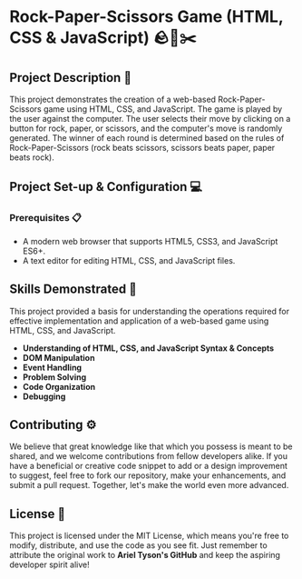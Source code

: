 # Rock-Paper-Scissors Game (HTML, CSS & JavaScript) 🪨📄✂️

## Project Description 🎨

This project demonstrates the creation of a web-based Rock-Paper-Scissors game using HTML, CSS, and JavaScript. The game is played by the user against the computer. The user selects their move by clicking on a button for rock, paper, or scissors, and the computer's move is randomly generated. The winner of each round is determined based on the rules of Rock-Paper-Scissors (rock beats scissors, scissors beats paper, paper beats rock).

## Project Set-up & Configuration  💻

### Prerequisites 📋

- A modern web browser that supports HTML5, CSS3, and JavaScript ES6+.
- A text editor for editing HTML, CSS, and JavaScript files.

## Skills Demonstrated 🥋

This project provided a basis for understanding the operations required for effective implementation and application of a web-based game using HTML, CSS, and JavaScript.

- **Understanding of HTML, CSS, and JavaScript Syntax & Concepts**
- **DOM Manipulation**
- **Event Handling**
- **Problem Solving**
- **Code Organization**
- **Debugging**

## Contributing ⚙️

We believe that great knowledge like that which you possess is meant to be shared, and we welcome contributions from fellow developers alike. If you have a beneficial or creative code snippet to add or a design improvement to suggest, feel free to fork our repository, make your enhancements, and submit a pull request. Together, let's make the world even more advanced.

## License 🪪

This project is licensed under the MIT License, which means you're free to modify, distribute, and use the code as you see fit. Just remember to attribute the original work to **Ariel Tyson's GitHub** and keep the aspiring developer spirit alive!
